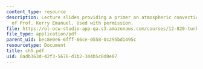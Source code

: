 ```yaml
---
content_type: resource
description: Lecture slides providing a primer on atmospheric convection, courtesy
  of Prof. Kerry Emanuel. Used with permission.
file: https://ol-ocw-studio-app-qa.s3.amazonaws.com/courses/12-820-turbulence-in-the-ocean-and-atmosphere-spring-2006/0adb363d42f35676d1b2344b5c0d0e07_ch5.pdf
file_type: application/pdf
parent_uid: bec8e0e6-6fff-66ce-0558-0c295bd1495c
resourcetype: Document
title: ch5.pdf
uid: 0adb363d-42f3-5676-d1b2-344b5c0d0e07
---
```

